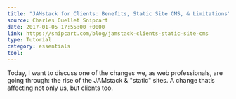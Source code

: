 ```yaml
---
title: "JAMstack for Clients: Benefits, Static Site CMS, & Limitations"
source: Charles Ouellet Snipcart
date: 2017-01-05 17:55:00 +0000
link: https://snipcart.com/blog/jamstack-clients-static-site-cms
type: Tutorial
category: essentials
tool:
---
```

Today, I want to discuss one of the changes we, as web professionals, are going through: the rise of the JAMstack & "static" sites. A change that’s affecting not only us, but clients too. 





